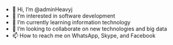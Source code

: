 - 👋 Hi, I’m @adminHeavyj
- 👀 I’m interested in software development 
- 🌱 I’m currently learning information technology 
- 💞️ I’m looking to collaborate on new technologies and big data 
- 📫 How to reach me on WhatsApp, Skype, and Facebook 

<!---
adminHeavyj/adminHeavyj is a ✨ special ✨ repository because its `README.md` (this file) appears on your GitHub profile.
You can click the Preview link to take a look at your changes.
--->
